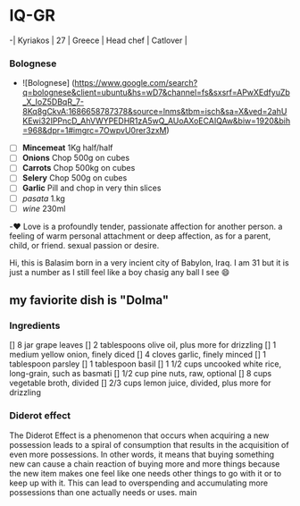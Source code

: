 # IQ-GR






















-| Kyriakos | 27 | Greece | Head chef | Catlover |

 ### Bolognese 
- ![Bolognese] (https://www.google.com/search?q=bolognese&client=ubuntu&hs=wD7&channel=fs&sxsrf=APwXEdfyuZb_X_IoZ5DBqR_7-8Kq8gCkvA:1686658787378&source=lnms&tbm=isch&sa=X&ved=2ahUKEwi32IPPncD_AhVWYPEDHR1zA5wQ_AUoAXoECAIQAw&biw=1920&bih=968&dpr=1#imgrc=7OwpvU0rer3zxM)
-[ ]  **Mincemeat** 1Kg half/half
-[ ]  **Onions** Chop 500g on cubes
-[ ]  **Carrots** Chop 500kg on cubes
-[ ]  **Selery** Chop 500g on cubes
-[ ]  **Garlic** Pill and chop in very thin slices
-[ ]  _pasata_ 1.kg
-[ ]  _wine_ 230ml

 -:heart: Love is a profoundly tender, passionate affection for another person. a feeling of warm personal attachment or deep affection, as for a parent, child, or friend. sexual passion or desire.
  
Hi, this is Balasim born in a very incient city of Babylon, Iraq.
I am 31 but it is just a number as I still feel like a boy chasig any ball I see :smile:

## my faviorite dish is "Dolma"
### Ingredients
[] 8 jar grape leaves
[] 2 tablespoons olive oil, plus more for drizzling
[] 1 medium yellow onion, finely diced
[] 4 cloves garlic, finely minced
[] 1 tablespoon parsley
[] 1 tablespoon basil
[] 1 1/2 cups uncooked white rice, long-grain, such as basmati
[] 1/2 cup pine nuts, raw, optional
[] 8 cups vegetable broth, divided
[] 2/3 cups lemon juice, divided, plus more for drizzling
### Diderot effect
The Diderot Effect is a phenomenon that occurs when acquiring a new possession leads to a spiral of consumption that results in the acquisition of even more possessions. In other words, it means that buying something new can cause a chain reaction of buying more and more things because the new item makes one feel like one needs other things to go with it or to keep up with it. This can lead to overspending and accumulating more possessions than one actually needs or uses.
main
